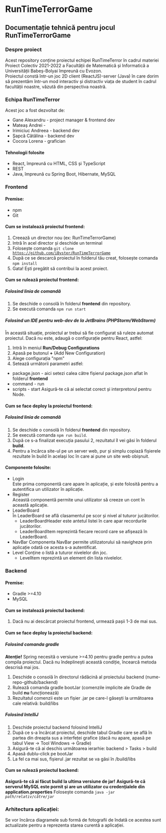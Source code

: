 # RunTimeTerrorGame

## Documentație tehnică pentru jocul RunTimeTerrorGame

### Despre proiect
Acest repository conține proiectul echipei RunTimeTerror în cadrul materiei Proiect Colectiv 2021-2022 a Facultății de Matematică și Informatică a Universității Babeș-Bolyai împreună cu Evozon.  
Proiectul constă într-un joc 2D client (ReactJS)-server (Java) în care dorim să prezentăm într-un mod interactiv și distractiv viața de student în cadrul facultății noastre, văzută din perspectiva noastră.  

### Echipa RunTimeTerror
Acest joc a fost dezvoltat de:
- Gane Alexandru - project manager & frontend dev
- Mateaș Andrei - 
- Irimiciuc Andreea - backend dev
- Șapcă Cătălina - backend dev
- Cocora Lorena - grafician

#### Tehnologii folosite
- React, împreună cu HTML, CSS și TypeScript
- REST
- Java, împreună cu Spring Boot, Hibernate, MySQL

### Frontend
#### Premise:
- npm
- Git
#### Cum se instalează proiectul frontend:
1. Creează un director nou (ex: RunTimeTerrorGame)
2. Intră în acel director și deschide un terminal
3. Folosește comanda <code>git clone https://github.com/iByster/RunTimeTerrorGame</code>
4. După ce se descarcă proiectul în folderul tău creat, folosește comanda <code>npm install</code>
5. Gata! Ești pregătit să contribui la acest proiect.
#### Cum se rulează proiectul frontend:
##### Folosind linia de comandă
1. Se deschide o consolă în folderul **frontend** din repository.
2. Se execută comanda <code>npm run start</code>
##### Folosind un IDE pentru web-dev de la JetBrains (PHPStorm/WebStorm)
În această situație, proiectul ar trebui să fie configurat să ruleze automat proiectul. Dacă nu este, adaugă o configurație pentru React, astfel:
1. Intră în meniul **Run/Debug Configurations**
2. Apasă pe butonul **+** (Add New Configuration)
3. Alege configurația "npm"
4. Setează următorii parametri astfel:
- package.json - aici setezi calea către fișierul package.json aflat în folderul **frontend**
- command - run
- scripts - start
Asigură-te că ai selectat corect și interpretorul pentru Node.
#### Cum se face deploy la proiectul frontend:
##### Folosind linia de comandă
1. Se deschide o consolă în folderul **frontend** din repository.
2. Se execută comanda <code>npm run build</code>.
3. După ce s-a finalizat execuția pasului 2, rezultatul îl vei găsi în folderul **build**.
4. Pentru a încărca site-ul pe un server web, pur și simplu copiază fișierele rezultate în build în același loc în care ai pune un site web obișnuit.
#### Componente folosite:  
- Login  
Este prima componentă care apare în aplicație, și este folosită pentru a autentifica un utilizator în aplicație.  
- Register  
Această componentă permite unui utilizator să creeze un cont în această aplicație.  
- LeaderBoard  
În LeaderBoard se află clasamentul pe scor și nivel al tuturor jucătorilor.  
  - LeaderBoardHeader este antetul listei în care apar recordurile jucătorilor.  
  - LeaderBoardItem reprezintă fiecare record care se afișează în LeaderBoard.  
- NavBar
Componenta NavBar permite utilizatorului să navigheze prin aplicație odată ce acesta s-a autentificat.  
- Level 
Conține o listă a tuturor nivelelor din joc.  
  - LevelItem reprezintă un element din lista nivelelor.    
  
### Backend  
#### Premise:  
- Gradle >=4.10
- MySQL
#### Cum se instalează proiectul backend:  
1. Dacă nu ai descărcat proiectul frontend, urmează pașii 1-3 de mai sus.  

#### Cum se face deploy la proiectul backend:
##### Folosind comanda gradle
**Atenție!** Spring necesită o versiune >=4.10 pentru gradle pentru a putea compila proiectul. Dacă nu îndeplinești această condiție, încearcă metoda descrisă mai jos.
1. Deschide o consolă în directorul rădăcină al proiectului backend (nume-repo-github/backend)
2. Rulează comanda gradle bootJar (comenzile implicite ale Gradle de build **nu** funcționează)
3. Rezultatul comenzii este un fișier .jar pe care-l găsești la următoarea cale relativă: build/libs
##### Folosind IntelliJ
1. Deschide proiectul backend folosind IntelliJ
2. După ce s-a încărcat proiectul, deschide tabul Gradle care se află în partea din dreapta sus a interfeței grafice (dacă nu apare, apasă pe tabul View -> Tool Windows -> Gradle)
3. Asigură-te că ai deschis următoarea ierarhie: backend > Tasks > build
4. Apasă dublu-click pe bootJar
5. La fel ca mai sus, fișierul .jar rezultat se va găsi în /build/libs

#### Cum se rulează proiectul backend:
**Asigură-te că ai făcut build la ultima versiune de jar!**
**Asigură-te că serverul MySQL este pornit și are un utilizator cu credențialele din application.properties**
Folosește comanda <code>java -jar *path/relativ/către/jar*</code>
### Arhitectura aplicației:  
Se vor încărca diagramele sub formă de fotografii de îndată ce acestea sunt actualizate pentru a reprezenta starea curentă a aplicației.
